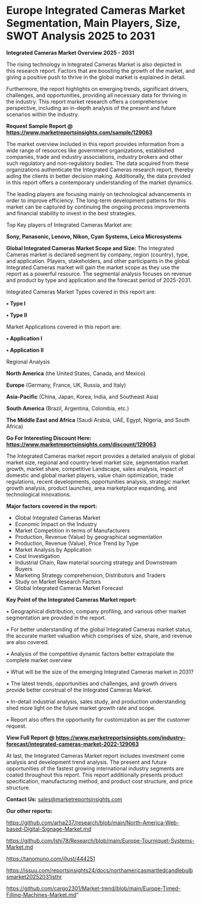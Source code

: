 # Europe Integrated Cameras Market Segmentation, Main Players, Size, SWOT Analysis 2025 to 2031

<Strong> Integrated Cameras Market Overview 2025 - 2031</strong>

The rising technology in Integrated Cameras Market is also depicted in this research report. Factors that are boosting the growth of the market, and giving a positive push to thrive in the global market is explained in detail.

Furthermore, the report highlights on emerging trends, significant drivers, challenges, and opportunities, providing all necessary data for thriving in the industry. This report market research offers a comprehensive perspective, including an in-depth analysis of the present and future scenarios within the industry.

<strong>Request Sample Report @ <a href=https://www.marketreportsinsights.com/sample/129063>https://www.marketreportsinsights.com/sample/129063</a></strong>

The market overview included in this report provides information from a wide range of resources like government organizations, established companies, trade and industry associations, industry brokers and other such regulatory and non-regulatory bodies. The data acquired from these organizations authenticate the Integrated Cameras research report, thereby aiding the clients in better decision making. Additionally, the data provided in this report offers a contemporary understanding of the market dynamics.

The leading players are focusing mainly on technological advancements in order to improve efficiency. The long-term development patterns for this market can be captured by continuing the ongoing process improvements and financial stability to invest in the best strategies.

Top Key players of Integrated Cameras Market are:

<strong>Sony, Panasonic, Lenovo, Nikon, Cyan Systems, Leica Microsystems</strong>

<strong><b>Global Integrated Cameras Market Scope and Size:</b></strong>
The Integrated Cameras market is declared segment by company, region (country), type, and application. Players, stakeholders, and other participants in the global Integrated Cameras market will gain the market scope as they use the report as a powerful resource. The segmental analysis focuses on revenue and product by type and application and the forecast period of 2025-2031.

Integrated Cameras Market Types covered in this report are:

<strong>• Type I

• Type II</strong>

Market Applications covered in this report are:

<strong>• Application I

• Application II</strong> 

Regional Analysis

<strong>North America</strong> (the United States, Canada, and Mexico)

<strong>Europe</strong> (Germany, France, UK, Russia, and Italy)

<strong>Asia-Pacific</strong> (China, Japan, Korea, India, and Southeast Asia)

<strong>South America</strong> (Brazil, Argentina, Colombia, etc.)

<strong>The Middle East and Africa</strong> (Saudi Arabia, UAE, Egypt, Nigeria, and South Africa)

<strong>Go For Interesting Discount Here: <a href=https://www.marketreportsinsights.com/discount/129063>https://www.marketreportsinsights.com/discount/129063</a></strong>

The Integrated Cameras market report provides a detailed analysis of global market size, regional and country-level market size, segmentation market growth, market share, competitive Landscape, sales analysis, impact of domestic and global market players, value chain optimization, trade regulations, recent developments, opportunities analysis, strategic market growth analysis, product launches, area marketplace expanding, and technological innovations.

<strong><b>Major factors covered in the report:</b></strong>
<ul>
  <li>Global Integrated Cameras Market </li>
  <li>Economic Impact on the Industry</li>
  <li>Market Competition in terms of Manufacturers</li>
  <li>Production, Revenue (Value) by geographical segmentation</li>
  <li>Production, Revenue (Value), Price Trend by Type</li>
  <li>Market Analysis by Application</li>
  <li>Cost Investigation</li>
  <li>Industrial Chain, Raw material sourcing strategy and Downstream Buyers</li>
  <li>Marketing Strategy comprehension, Distributors and Traders</li>
  <li>Study on Market Research Factors</li>
  <li>Global Integrated Cameras Market Forecast</li>
</ul>

<strong><b>Key Point of the Integrated Cameras Market report:</b></strong>

• Geographical distribution, company profiling, and various other market segmentation are provided in the report.

• For better understanding of the global Integrated Cameras market status, the accurate market valuation which comprises of size, share, and revenue are also covered.

• Analysis of the competitive dynamic factors better extrapolate the complete market overview

• What will be the size of the emerging Integrated Cameras market in 2031?

• The latest trends, opportunities and challenges, and growth drivers provide better construal of the Integrated Cameras Market.

• In-detail industrial analysis, sales study, and production understanding shed more light on the future market growth rate and scope.

• Report also offers the opportunity for customization as per the customer request.

<strong><b>View Full Report @ <a href=https://www.marketreportsinsights.com/industry-forecast/integrated-cameras-market-2022-129063>https://www.marketreportsinsights.com/industry-forecast/integrated-cameras-market-2022-129063</a></b></strong>


At last, the Integrated Cameras Market report includes investment come analysis and development trend analysis. The present and future opportunities of the fastest growing international industry segments are coated throughout this report. This report additionally presents product specification, manufacturing method, and product cost structure, and price structure.

<strong>Contact Us:</strong>
sales@marketreportsinsights.com

<strong>Our other reports:</strong>

<a href=https://github.com/arha237/research/blob/main/North-America-Web-based-Digital-Signage-Market.md>https://github.com/arha237/research/blob/main/North-America-Web-based-Digital-Signage-Market.md</a>

<a href=https://github.com/Ishi78/Research/blob/main/Europe-Tourniquet-Systems-Market.md>https://github.com/Ishi78/Research/blob/main/Europe-Tourniquet-Systems-Market.md</a>

<a href=https://tanomuno.com/illust/444251>https://tanomuno.com/illust/444251</a>

<a href=https://issuu.com/reportsinsights24/docs/northamericasmartledcandlebulbsmarket20252031isthr>https://issuu.com/reportsinsights24/docs/northamericasmartledcandlebulbsmarket20252031isthr</a>

<a href=https://github.com/cargo2301/Market-trend/blob/main/Europe-Timed-Filling-Machines-Market.md>https://github.com/cargo2301/Market-trend/blob/main/Europe-Timed-Filling-Machines-Market.md</a>"
